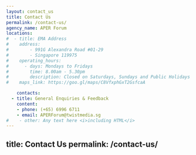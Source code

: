 ```yaml
---
layout: contact_us
title: Contact Us
permalink: /contact-us/
agency_name: APER Forum
locations:
#  - title: EMA Address
#    address:
#        - 991G Alexandra Road #01-29
#        - Singapore 119975
#    operating_hours:
#      - days: Mondays to Fridays
#        time: 8.00am - 5.30pm
#        description: Closed on Saturdays, Sundays and Public Holidays
#    maps_link: https://goo.gl/maps/C8VfxphGxT2GsfcaA

    contacts:
  - title: General Enquiries & Feedback
    content:
    - phone: (+65) 6996 6711
    - email: APERForum@twistmedia.sg
#    - other: Any text here <i>including HTML</i>
---
```

title: Contact Us
permalink: /contact-us/
---
